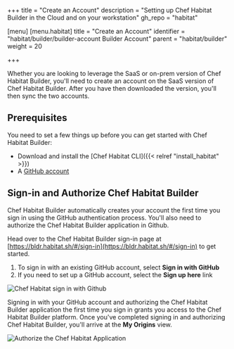 +++
title = "Create an Account"
description = "Setting up Chef Habitat Builder in the Cloud and on your workstation"
gh_repo = "habitat"

[menu]
  [menu.habitat]
    title = "Create an Account"
    identifier = "habitat/builder/builder-account Builder Account"
    parent = "habitat/builder"
    weight = 20

+++

Whether you are looking to leverage the SaaS or on-prem version of Chef Habitat Builder, you'll need to create an account on the SaaS version of Chef Habitat Builder. After you have then downloaded the version, you'll then sync the two accounts.

## Prerequisites

You need to set a few things up before you can get started with Chef Habitat Builder:

* Download and install the [Chef Habitat CLI]({{< relref "install_habitat" >}})
* A [GitHub account](https://github.com/join)

## Sign-in and Authorize Chef Habitat Builder

Chef Habitat Builder automatically creates your account the first time you sign in using the GitHub authentication process. You'll also need to authorize the Chef Habitat Builder application in Github.

Head over to the Chef Habitat Builder sign-in page at [https://bldr.habitat.sh/#/sign-in](https://bldr.habitat.sh/#/sign-in) to get started.

1. To sign in with an existing GitHub account, select **Sign in with GitHub**
1. If you need to set up a GitHub account, select the **Sign up here** link

![Chef Habitat sign in with Github](/images/habitat/builder_signin.png)

Signing in with your GitHub account and authorizing the Chef Habitat Builder application the first time you sign in grants you access to the Chef Habitat Builder platform. Once you've completed signing in and authorizing Chef Habitat Builder, you'll arrive at the **My Origins** view.

![Authorize the Chef Habitat Application](/images/habitat/authorize.png)
